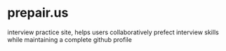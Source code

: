 prepair.us
======

interview practice site, helps users collaboratively prefect interview skills while maintaining a complete github profile
